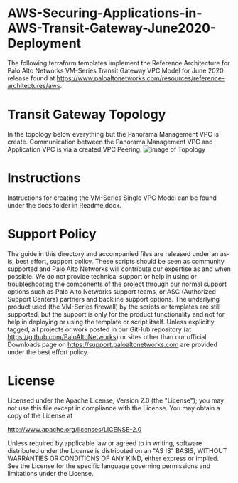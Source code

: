 # AWS-Securing-Applications-in-AWS-Transit-Gateway-June2020-Deployment
The following terraform templates implement the Reference Architecture for Palo Alto Networks VM-Series Transit Gateway VPC Model for June 2020 release found at https://www.paloaltonetworks.com/resources/reference-architectures/aws.

# Transit Gateway Topology
In the topology below everything but the Panorama Management VPC is create.  Communication between the Panorama Management VPC and Application VPC is via a created VPC Peering.
![image of Topology](https://user-images.githubusercontent.com/55389530/89411742-e8d6a700-d6f3-11ea-91b5-a0b66db69464.png)

# Instructions
Instructions for creating the VM-Series Single VPC Model can be found under the docs folder in Readme.docx.

# Support Policy
The guide in this directory and accompanied files are released under an as-is, best effort, support policy. These scripts should be seen as community supported and Palo Alto Networks will contribute our expertise as and when possible. We do not provide technical support or help in using or troubleshooting the components of the project through our normal support options such as Palo Alto Networks support teams, or ASC (Authorized Support Centers) partners and backline support options. The underlying product used (the VM-Series firewall) by the scripts or templates are still supported, but the support is only for the product functionality and not for help in deploying or using the template or script itself. Unless explicitly tagged, all projects or work posted in our GitHub repository (at https://github.com/PaloAltoNetworks) or sites other than our official Downloads page on https://support.paloaltonetworks.com are provided under the best effort policy.


# License
Licensed under the Apache License, Version 2.0 (the "License"); you may not use this file except in compliance with the License. You may obtain a copy of the License at

http://www.apache.org/licenses/LICENSE-2.0

Unless required by applicable law or agreed to in writing, software distributed under the License is distributed on an "AS IS" BASIS, WITHOUT WARRANTIES OR CONDITIONS OF ANY KIND, either express or implied. See the License for the specific language governing permissions and limitations under the License.
